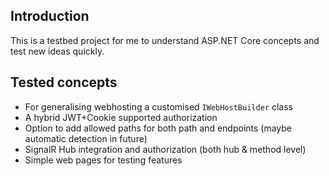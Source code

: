 ## Introduction
This is a testbed project for me to understand ASP.NET Core concepts and test new ideas quickly.

## Tested concepts
* For generalising webhosting a customised `IWebHostBuilder` class
* A hybrid JWT+Cookie supported authorization 
* Option to add allowed paths for both path and endpoints (maybe automatic detection in future) 
* SignalR Hub integration and authorization (both hub & method level)
* Simple web pages for testing features
